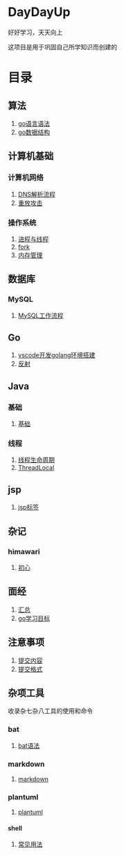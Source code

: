# DayDayUp
好好学习，天天向上

这项目是用于巩固自己所学知识而创建的

# 目录

## 算法
1. [go语言语法](./algorithm/goGrammer.md)
2. [go数据结构](./algorithm/dataStructure.md)



## 计算机基础

### 计算机网络

1. [DNS解析流程](./computerBasics/computernetwork/DNSwork.md)
2. [重放攻击](./computerBasics/computernetwork/replayattack.md)

### 操作系统

1. [进程与线程](./computerBasics/os/ProcessAndThread.md)
2. [fork](./computerBasics/os/Fork.md)
3. [内存管理](./computerBasics/os/MemoryManagement.md)

## 数据库

### MySQL

1. [MySQL工作流程](./database/MySQL/howtowork.md)

## Go
1. [vscode开发golang环境搭建](./go/install.md)
2. [反射](./go/reflect.md)

## Java

### 基础

1. [基础](./java/basic/basic.md)

### 线程

1. [线程生命周期](./java/thread/ThreadLifeCycle.md)
2. [ThreadLocal](./java/thread/ThreadLocal.md)

## jsp
1. [jsp标签](./jsp/tag.md)

## 杂记
### himawari
1. [初心](./daily/himawari/initialCommit.md)

## 面经
1. [汇总](./interviewExperience/summary.md)
2. [go学习目标](./interviewExperience/goRequirement.md)

## 注意事项
1. [提交内容](./notice/content.md)
2. [提交格式](./notice/commitFormat.md)

## 杂项工具
收录杂七杂八工具的使用和命令

### bat
1. [bat语法](./tool/bat/batGrammer.md)

### markdown
1. [markdown](./tool/markdown/markdown.md)

### plantuml
1. [plantuml](./tool/plantuml/plantuml.md)

#### shell
1. [常见用法](./tool/shell/commonUsage.md)






